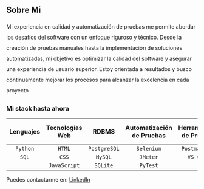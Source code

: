 ## Sobre Mi
<div style="line-height: 2.0;">
Mi experiencia en calidad y automatización de pruebas me permite abordar los desafíos del software con un enfoque riguroso y técnico. Desde la creación de pruebas manuales hasta la implementación de soluciones automatizadas, mi objetivo es optimizar la calidad del software y asegurar una experiencia de usuario superior. Estoy orientada a resultados y busco continuamente mejorar los procesos para alcanzar la excelencia en cada proyecto
</div>

### Mi stack hasta ahora

| Lenguajes    | Tecnologías Web | RDBMS         | Automatización de Pruebas | Herramientas de Pruebas | Control de Versiones |
| :----------: |:---------------:|:-------------:| :-----------------------:| :---------------------:| :-------------------:| 
| `Python`     | `HTML`          | `PostgreSQL`  | `Selenium`               | `Postman API`          | `Git`                |
| `SQL`        | `CSS`           | `MySQL`       | `JMeter`                 | `VS Code`              |                      |
|              | `JavaScript`    | `SQLite`      | `PyTest`                 |                        |                      |


Puedes contactarme en: [LinkedIn](www.linkedin.com/in/sofiameroni)




